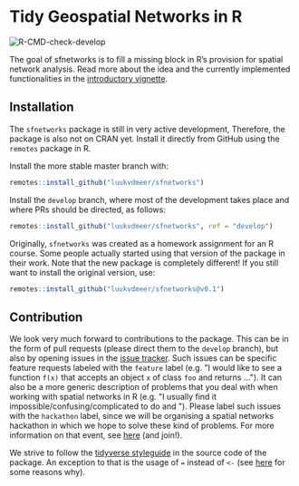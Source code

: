 # Tidy Geospatial Networks in R

<!-- badges: start -->

<!-- ![R-CMD-check](https://github.com/luukvdmeer/sfnetworks/workflows/R-CMD-check/badge.svg) -->

<!-- Plan: add badge showing documents build on pkgdown (RL) -->

![R-CMD-check-develop](https://github.com/luukvdmeer/sfnetworks/workflows/R-CMD-check/badge.svg?branch=develop)
<!-- badges: end -->

The goal of sfnetworks is to fill a missing block in R’s provision for spatial network analysis. Read more about the idea and the currently implemented functionalities in the [introductory vignette]().

## Installation

<!-- You can install the released version of sfnetworks from [CRAN](https://CRAN.R-project.org) with: -->

<!-- ``` r -->

<!-- install.packages("sfnetworks") -->

<!-- ``` -->

The `sfnetworks` package is still in very active development, Therefore, the package is also not on CRAN yet. Install it directly from GitHub using the `remotes` package in R.

Install the more stable master branch with:

```r
remotes::install_github("luukvdmeer/sfnetworks")
```

Install the `develop` branch, where most of the development takes place and where PRs should be directed, as follows:

```r
remotes::install_github("luukvdmeer/sfnetworks", ref = "develop")
```

Originally, `sfnetworks` was created as a homework assignment for an R course. Some people actually started using that version of the package in their work. Note that the new package is completely different! If you still want to install the original version, use:

```r
remotes::install_github("luukvdmeer/sfnetworks@v0.1")
```

## Contribution
We look very much forward to contributions to the package. This can be in the form of pull requests (please direct them to the `develop` branch), but also by opening issues in the [issue tracker](https://github.com/luukvdmeer/sfnetworks/issues). Such issues can be specific feature requests labeled with the `feature` label (e.g. "I would like to see a function `f(x)` that accepts an object `x` of class `foo` and returns ..."). It can also be a more generic description of problems that you deal with when working with spatial networks in R (e.g. "I usually find it impossible/confusing/complicated to do <this> and <this>"). Please label such issues with the `hackathon` label, since we will be organising a spatial networks hackathon in which we hope to solve these kind of problems. For more information on that event, see [here](https://www.eventbrite.co.uk/e/erum2020-satellite-event-hackathon-on-spatial-networks-tickets-90976873277) (and join!).

We strive to follow the [tidyverse styleguide](https://style.tidyverse.org/) in the source code of the package. An exception to that is the usage of `=` instead of `<-` (see [here](https://github.com/Robinlovelace/geocompr/issues/319) for some reasons why).
